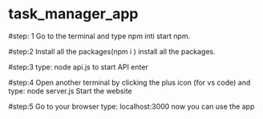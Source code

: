 # task_manager_app

#step: 1
Go to the terminal and type npm inti start npm.

#step:2
Install all the packages(npm i ) install all the packages.

#step:3
type: node api.js to start API enter

#step:4 
Open another terminal by clicking the plus icon (for vs code) and type: node server.js Start the website

#step:5 
Go to your browser type: localhost:3000 now you can use the app
